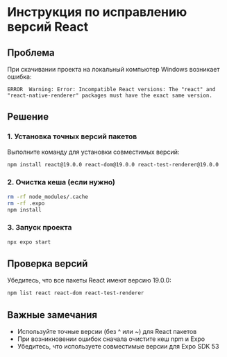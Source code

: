 # Инструкция по исправлению версий React

## Проблема
При скачивании проекта на локальный компьютер Windows возникает ошибка:
```
ERROR  Warning: Error: Incompatible React versions: The "react" and "react-native-renderer" packages must have the exact same version.
```

## Решение

### 1. Установка точных версий пакетов
Выполните команду для установки совместимых версий:

```bash
npm install react@19.0.0 react-dom@19.0.0 react-test-renderer@19.0.0
```

### 2. Очистка кеша (если нужно)
```bash
rm -rf node_modules/.cache
rm -rf .expo
npm install
```

### 3. Запуск проекта
```bash
npx expo start
```

## Проверка версий
Убедитесь, что все пакеты React имеют версию 19.0.0:
```bash
npm list react react-dom react-test-renderer
```

## Важные замечания
- Используйте точные версии (без ^ или ~) для React пакетов
- При возникновении ошибок сначала очистите кеш npm и Expo
- Убедитесь, что используете совместимые версии для Expo SDK 53
